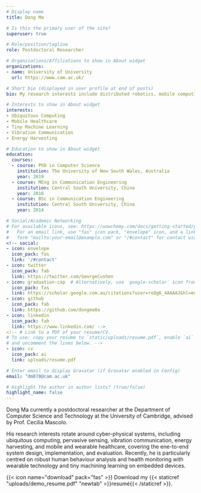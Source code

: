 ```yaml
---
# Display name
title: Dong Ma

# Is this the primary user of the site?
superuser: true

# Role/position/tagline
role: Postdoctoral Researcher

# Organizations/Affiliations to show in About widget
organizations:
- name: University of University
  url: https://www.cam.ac.uk/

# Short bio (displayed in user profile at end of posts)
bio: My research interests include distributed robotics, mobile computing and programmable matter.

# Interests to show in About widget
interests:
- Ubiquitous Computing
- Mobile Healthcare
- Tiny Machine Learning
- Vibration Communication
- Energy Harvesting

# Education to show in About widget
education:
  courses:
  - course: PhD in Computer Science
    institution: The University of New South Wales, Australia
    year: 2019
  - course: MEng in Communication Engineering
    institution: Central South University, China
    year: 2016
  - course: BSc in Communication Engineering
    institution: Central South University, China
    year: 2014

# Social/Academic Networking
# For available icons, see: https://wowchemy.com/docs/getting-started/page-builder/#icons
#   For an email link, use "fas" icon pack, "envelope" icon, and a link in the
#   form "mailto:your-email@example.com" or "/#contact" for contact widget.
<!-- social:
- icon: envelope
  icon_pack: fas
  link: '/#contact'
- icon: twitter
  icon_pack: fab
  link: https://twitter.com/GeorgeCushen
- icon: graduation-cap  # Alternatively, use `google-scholar` icon from `ai` icon pack
  icon_pack: fas
  link: https://scholar.google.com.au/citations?user=roQg6_4AAAAJ&hl=en
- icon: github
  icon_pack: fab
  link: https://github.com/dongma0a
- icon: linkedin
  icon_pack: fab
  link: https://www.linkedin.com/ -->
<!-- # Link to a PDF of your resume/CV.
# To use: copy your resume to `static/uploads/resume.pdf`, enable `ai` icons in `params.toml`, 
# and uncomment the lines below. -->
- icon: cv
  icon_pack: ai
  link: uploads/resume.pdf

# Enter email to display Gravatar (if Gravatar enabled in Config)
email: "dm878@cam.ac.uk"

# Highlight the author in author lists? (true/false)
highlight_name: false
---
```


Dong Ma currently a postdoctoral researcher at the Department of Computer Science and Technology at the University of Cambridge, advised by Prof. Cecilia Mascolo. 

His research interests rotate around cyber-physical systems, including ubiquitous computing, pervasive sensing, vibration communication, energy harvesting, and mobile and wearable healthcare, covering the ene-to-end system design, implementation, and evaluation. Recently, he is particularly centred on robust human behaviour analysis and health monitoring with wearable technology and tiny machining learning on embedded devices.

{{< icon name="download" pack="fas" >}} Download my {{< staticref "uploads/demo_resume.pdf" "newtab" >}}resumé{{< /staticref >}}.
